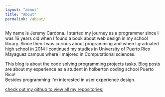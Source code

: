 ```yaml
---
layout: "about"
title: "About"
permalink: /about/
---
```


My name is Jeremy Cardona. I started my journey as a programmer since I was 16 years old when I found a book about web design in my school library. Since then I was curious about programming and when I graduated high school in 2014 I continued my studies in University of Puerto Rico Mayaguez campus where I majored in Computational sciences.  

This blog is about the code solving programming projects tasks. Blog posts are about my experience as a student in holberton coding school Puerto Rico!  
Besides programming I'm interested in user experience design.

[check out my github to view all my repositories:]( https://github.com/jeremycardona
)